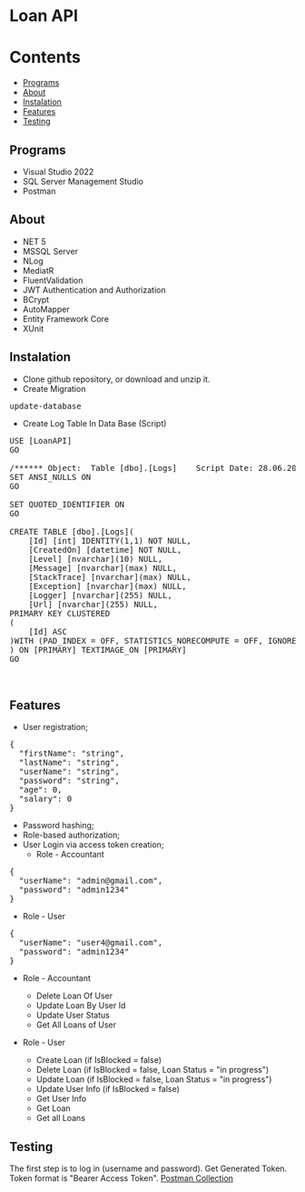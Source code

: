 # Loan API 

# Contents
* [Programs](#Programs)
* [About](#About)
* [Instalation](#Instalation)
* [Features](#Features)
* [Testing](#testing)

## Programs
* Visual Studio 2022
* SQL Server Management Studio
* Postman

## About

* NET 5
* MSSQL Server
* NLog
* MediatR
* FluentValidation
* JWT Authentication and Authorization
* BCrypt
* AutoMapper
* Entity Framework Core
* XUnit

## Instalation

* Clone github repository, or download and unzip it.
* Create Migration  

 <pre>update-database</pre>
    
* Create Log Table In Data Base (Script)
    
<pre>
USE [LoanAPI]
GO

/****** Object:  Table [dbo].[Logs]    Script Date: 28.06.2022 02:34:09 ******/
SET ANSI_NULLS ON
GO

SET QUOTED_IDENTIFIER ON
GO

CREATE TABLE [dbo].[Logs](
	[Id] [int] IDENTITY(1,1) NOT NULL,
	[CreatedOn] [datetime] NOT NULL,
	[Level] [nvarchar](10) NULL,
	[Message] [nvarchar](max) NULL,
	[StackTrace] [nvarchar](max) NULL,
	[Exception] [nvarchar](max) NULL,
	[Logger] [nvarchar](255) NULL,
	[Url] [nvarchar](255) NULL,
PRIMARY KEY CLUSTERED 
(
	[Id] ASC
)WITH (PAD_INDEX = OFF, STATISTICS_NORECOMPUTE = OFF, IGNORE_DUP_KEY = OFF, ALLOW_ROW_LOCKS = ON, ALLOW_PAGE_LOCKS = ON, OPTIMIZE_FOR_SEQUENTIAL_KEY = OFF) ON [PRIMARY]
) ON [PRIMARY] TEXTIMAGE_ON [PRIMARY]
GO


</pre>

    
## Features

* User registration;
<pre>{
  "firstName": "string",
  "lastName": "string",
  "userName": "string",
  "password": "string",
  "age": 0,
  "salary": 0
}</pre>
* Password hashing;
* Role-based authorization;
* User Login via access token creation;
  * Role - Accountant
<pre>
{
  "userName": "admin@gmail.com",
  "password": "admin1234"
}</pre>
  * Role - User
<pre>
{
  "userName": "user4@gmail.com",
  "password": "admin1234"
}</pre>


* Role - Accountant
  * Delete Loan Of User
  * Update Loan By User Id
  * Update User Status
  * Get All Loans of User
  
* Role - User
  * Create Loan (if IsBlocked = false)
  * Delete Loan (if IsBlocked = false, Loan Status = "in progress")
  * Update Loan (if IsBlocked = false, Loan Status = "in progress")
  * Update User Info (if IsBlocked = false)
  * Get User Info
  * Get Loan 
  * Get all Loans
  
## Testing
The first step is to log in (username and password). Get Generated Token. Token format is "Bearer Access Token".
[Postman Collection](https://github.com/gochadarjania/Loan_API/tree/master/Postman%20Collection)
